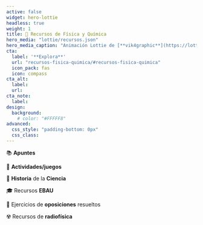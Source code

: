 ```yaml
---
active: false
widget: hero-lottie
headless: true
weight: 1
title: 💼 Recursos de Física y Química
hero_media: "lottie/recursos.json"
hero_media_caption: "Animación Lottie de [**vik4graphic**](https://lottiefiles.com/6594-atom)"
cta:
  label: '**Explora**'
  url: "recursos-fisica-quimica/#recursos-fisica-quimica"
  icon_pack: fas
  icon: compass
cta_alt:
  label:
  url:
cta_note:
  label:
design:
  background:
    # color: "#FFFFF8"
advanced:
  css_style: "padding-bottom: 0px"
  css_class:
---
```


📚 **Apuntes**

🧩 **Actividades/juegos**

📖 **Historia** de la **Ciencia**

🎓 Recursos **EBAU**

📝 Ejercicios de **oposiciones** resueltos

☢️ Recursos de **radiofísica**